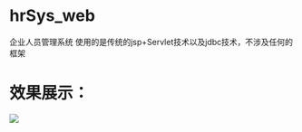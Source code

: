 # hrSys_web
企业人员管理系统
使用的是传统的jsp+Servlet技术以及jdbc技术，不涉及任何的框架
# 效果展示：
![](http://i2.muimg.com/567571/00db3517f1f384f5.png)
